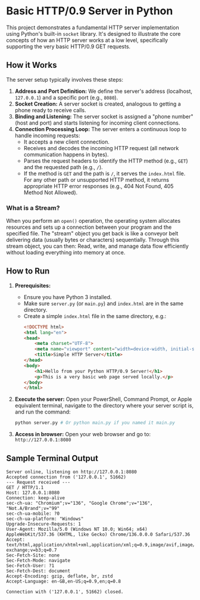 # Basic HTTP/0.9 Server in Python

This project demonstrates a fundamental HTTP server implementation using Python's built-in `socket` library. It's designed to illustrate the core concepts of how an HTTP server works at a low level, specifically supporting the very basic HTTP/0.9 GET requests.

## How it Works

The server setup typically involves these steps:

1.  **Address and Port Definition:** We define the server's address (localhost, `127.0.0.1`) and a specific port (e.g., `8080`).
2.  **Socket Creation:** A server socket is created, analogous to getting a phone ready to receive calls.
3.  **Binding and Listening:** The server socket is assigned a "phone number" (host and port) and starts listening for incoming client connections.
4.  **Connection Processing Loop:** The server enters a continuous loop to handle incoming requests:
    * It accepts a new client connection.
    * Receives and decodes the incoming HTTP request (all network communication happens in bytes).
    * Parses the request headers to identify the HTTP method (e.g., `GET`) and the requested path (e.g., `/`).
    * If the method is `GET` and the path is `/`, it serves the `index.html` file. For any other path or unsupported HTTP method, it returns appropriate HTTP error responses (e.g., 404 Not Found, 405 Method Not Allowed).

### What is a Stream?

When you perform an `open()` operation, the operating system allocates resources and sets up a connection between your program and the specified file. The "stream" object you get back is like a conveyor belt delivering data (usually bytes or characters) sequentially. Through this stream object, you can then:
Read, write, and manage data flow efficiently without loading everything into memory at once.

## How to Run

1.  **Prerequisites:**
    * Ensure you have Python 3 installed.
    * Make sure `server.py` (or `main.py`) and `index.html` are in the same directory.
    * Create a simple `index.html` file in the same directory, e.g.:
        ```html
        <!DOCTYPE html>
        <html lang="en">
        <head>
            <meta charset="UTF-8">
            <meta name="viewport" content="width=device-width, initial-scale=1.0">
            <title>Simple HTTP Server</title>
        </head>
        <body>
            <h1>Hello from your Python HTTP/0.9 Server!</h1>
            <p>This is a very basic web page served locally.</p>
        </body>
        </html>
        ```

2.  **Execute the server:**
    Open your PowerShell, Command Prompt, or Apple equivalent terminal, navigate to the directory where your server script is, and run the command:

    ```bash
    python server.py # Or python main.py if you named it main.py
    ```

3.  **Access in browser:**
    Open your web browser and go to: `http://127.0.0.1:8080`

## Sample Terminal Output
```
Server online, listening on http://127.0.0.1:8080
Accepted connection from ('127.0.0.1', 51662)
--- Request received ---
GET / HTTP/1.1
Host: 127.0.0.1:8080
Connection: keep-alive
sec-ch-ua: "Chromium";v="136", "Google Chrome";v="136", "Not.A/Brand";v="99"
sec-ch-ua-mobile: ?0
sec-ch-ua-platform: "Windows"
Upgrade-Insecure-Requests: 1
User-Agent: Mozilla/5.0 (Windows NT 10.0; Win64; x64) AppleWebKit/537.36 (KHTML, like Gecko) Chrome/136.0.0.0 Safari/537.36
Accept: text/html,application/xhtml+xml,application/xml;q=0.9,image/avif,image/webp,image:apng,/;q=0.8,application/signed-exchange;v=b3;q=0.7
Sec-Fetch-Site: none
Sec-Fetch-Mode: navigate
Sec-Fetch-User: ?1
Sec-Fetch-Dest: document
Accept-Encoding: gzip, deflate, br, zstd
Accept-Language: en-GB,en-US;q=0.9,en;q=0.8

Connection with ('127.0.0.1', 51662) closed.
```